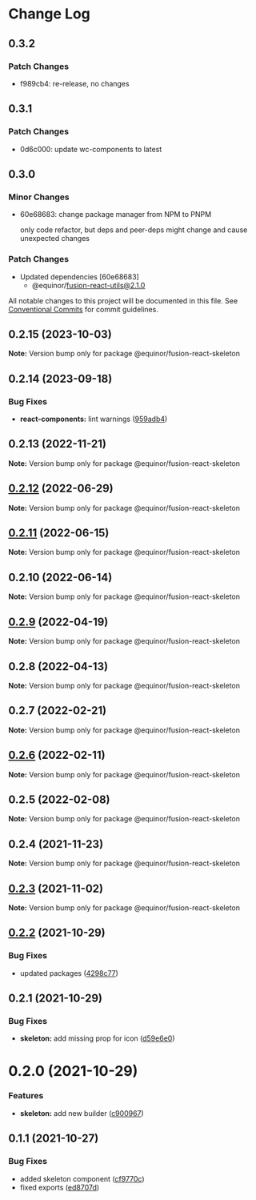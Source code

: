 # Change Log

## 0.3.2

### Patch Changes

- f989cb4: re-release, no changes

## 0.3.1

### Patch Changes

- 0d6c000: update wc-components to latest

## 0.3.0

### Minor Changes

- 60e68683: change package manager from NPM to PNPM

  only code refactor, but deps and peer-deps might change and cause unexpected changes

### Patch Changes

- Updated dependencies [60e68683]
  - @equinor/fusion-react-utils@2.1.0

All notable changes to this project will be documented in this file.
See [Conventional Commits](https://conventionalcommits.org) for commit guidelines.

## 0.2.15 (2023-10-03)

**Note:** Version bump only for package @equinor/fusion-react-skeleton

## 0.2.14 (2023-09-18)

### Bug Fixes

- **react-components:** lint warnings ([959adb4](https://github.com/equinor/fusion-react-components/commit/959adb4f470016f3873733ad60a9317023d3b5a1))

## 0.2.13 (2022-11-21)

**Note:** Version bump only for package @equinor/fusion-react-skeleton

## [0.2.12](https://github.com/equinor/fusion-react-components/compare/@equinor/fusion-react-skeleton@0.2.11...@equinor/fusion-react-skeleton@0.2.12) (2022-06-29)

**Note:** Version bump only for package @equinor/fusion-react-skeleton

## [0.2.11](https://github.com/equinor/fusion-react-components/compare/@equinor/fusion-react-skeleton@0.2.10...@equinor/fusion-react-skeleton@0.2.11) (2022-06-15)

**Note:** Version bump only for package @equinor/fusion-react-skeleton

## 0.2.10 (2022-06-14)

**Note:** Version bump only for package @equinor/fusion-react-skeleton

## [0.2.9](https://github.com/equinor/fusion-react-components/compare/@equinor/fusion-react-skeleton@0.2.8...@equinor/fusion-react-skeleton@0.2.9) (2022-04-19)

**Note:** Version bump only for package @equinor/fusion-react-skeleton

## 0.2.8 (2022-04-13)

**Note:** Version bump only for package @equinor/fusion-react-skeleton

## 0.2.7 (2022-02-21)

**Note:** Version bump only for package @equinor/fusion-react-skeleton

## [0.2.6](https://github.com/equinor/fusion-react-components/compare/@equinor/fusion-react-skeleton@0.2.5...@equinor/fusion-react-skeleton@0.2.6) (2022-02-11)

**Note:** Version bump only for package @equinor/fusion-react-skeleton

## 0.2.5 (2022-02-08)

**Note:** Version bump only for package @equinor/fusion-react-skeleton

## 0.2.4 (2021-11-23)

**Note:** Version bump only for package @equinor/fusion-react-skeleton

## [0.2.3](https://github.com/equinor/fusion-react-components/compare/@equinor/fusion-react-skeleton@0.2.2...@equinor/fusion-react-skeleton@0.2.3) (2021-11-02)

**Note:** Version bump only for package @equinor/fusion-react-skeleton

## [0.2.2](https://github.com/equinor/fusion-react-components/compare/@equinor/fusion-react-skeleton@0.2.1...@equinor/fusion-react-skeleton@0.2.2) (2021-10-29)

### Bug Fixes

- updated packages ([4298c77](https://github.com/equinor/fusion-react-components/commit/4298c778c4c5385398a92d8b71feee3b17ba64c0))

## 0.2.1 (2021-10-29)

### Bug Fixes

- **skeleton:** add missing prop for icon ([d59e6e0](https://github.com/equinor/fusion-react-components/commit/d59e6e018044cb394245607a05da2d066deb8076))

# 0.2.0 (2021-10-29)

### Features

- **skeleton:** add new builder ([c900967](https://github.com/equinor/fusion-react-components/commit/c90096718d477eeb3a6948d3fa34422ea0983e1d))

## 0.1.1 (2021-10-27)

### Bug Fixes

- added skeleton component ([cf9770c](https://github.com/equinor/fusion-react-components/commit/cf9770ccf9916944cd307c9571577b09e1b41fe4))
- fixed exports ([ed8707d](https://github.com/equinor/fusion-react-components/commit/ed8707db66c19f4e715a6978cd68581ab8af35e4))

